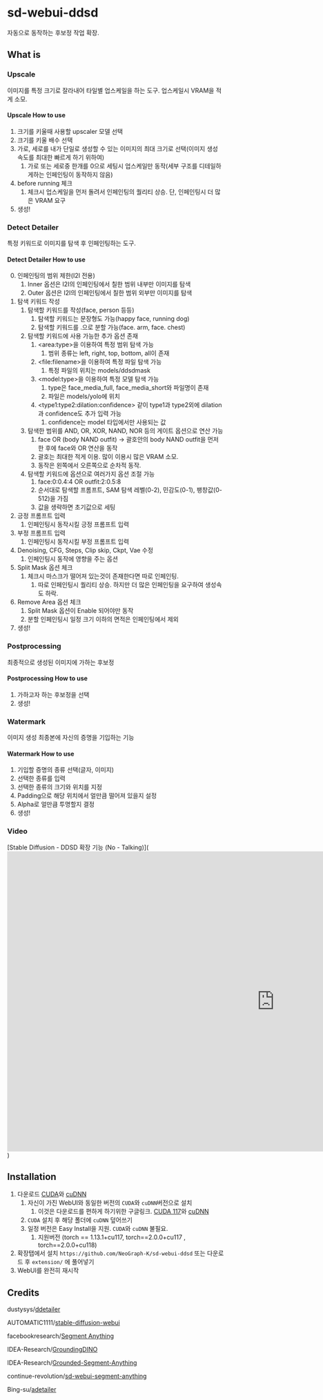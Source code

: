 # sd-webui-ddsd
자동으로 동작하는 후보정 작업 확장.

## What is
### Upscale
이미지를 특정 크기로 잘라내어 타일별 업스케일을 하는 도구. 업스케일시 VRAM을 적게 소모.
#### Upscale How to use
1. 크기를 키울때 사용할 upscaler 모델 선택
2. 크기를 키울 배수 선택
3. 가로, 세로를 내가 단일로 생성할 수 있는 이미지의 최대 크기로 선택(이미지 생성 속도를 최대한 빠르게 하기 위하여)
    1. 가로 또는 세로중 한개를 0으로 세팅시 업스케일만 동작(세부 구조를 디테일하게하는 인페인팅이 동작하지 않음)
4. before running 체크
    1. 체크시 업스케일을 먼저 돌려서 인페인팅의 퀄리티 상승. 단, 인페인팅시 더 많은 VRAM 요구
5. 생성!
### Detect Detailer
특정 키워드로 이미지를 탐색 후 인페인팅하는 도구.
#### Detect Detailer How to use
0. 인페인팅의 범위 제한(I2I 전용)
    1. Inner 옵션은 I2I의 인페인팅에서 칠한 범위 내부만 이미지를 탐색
    2. Outer 옵션은 I2I의 인페인팅에서 칠한 범위 외부만 이미지를 탐색
1. 탐색 키워드 작성
    1. 탐색할 키워드를 작성(face, person 등등)
        1. 탐색할 키워드는 문장형도 가능(happy face, running dog)
        2. 탐색할 키워드를 .으로 분할 가능(face. arm, face. chest)
    2. 탐색할 키워드에 사용 가능한 추가 옵션 존재
        1. &lt;area:type&gt;을 이용하여 특정 범위 탐색 가능
            1. 범위 종류는 left, right, top, bottom, all이 존재
        2. &lt;file:filename&gt;을 이용하여 특정 파일 탐색 가능
            1. 특정 파일의 위치는 models/ddsdmask
        3. &lt;model:type&gt;을 이용하여 특정 모델 탐색 가능
            1. type은 face_media_full, face_media_short와 파일명이 존재
            2. 파일은 models/yolo에 위치
        4. &lt;type1:type2:dilation:confidence&gt; 같이 type1과 type2외에 dilation과 confidence도 추가 입력 가능
            1. confidence는 model 타입에서만 사용되는 값
    3. 탐색한 범위를 AND, OR, XOR, NAND, NOR 등의 게이트 옵션으로 연산 가능
        1. face OR (body NAND outfit) -> 괄호안의 body NAND outfit을 먼저 한 후에 face와 OR 연산을 동작
        2. 괄호는 최대한 적게 이용. 많이 이용시 많은 VRAM 소모.
        3. 동작은 왼쪽에서 오른쪽으로 순차적 동작.
    4. 탐색할 키워드에 옵션으로 여러가지 옵션 조절 가능
        1. face:0:0.4:4 OR outfit:2:0.5:8
        2. 순서대로 탐색할 프롬프트, SAM 탐색 레벨(0-2), 민감도(0-1), 팽창값(0-512)을 가짐
        3. 값을 생략하면 초기값으로 세팅
2. 긍정 프롬프트 입력
    1. 인페인팅시 동작시킬 긍정 프롬프트 입력
3. 부정 프롬프트 입력
    1. 인페인팅시 동작시킬 부정 프롬프트 입력
4. Denoising, CFG, Steps, Clip skip, Ckpt, Vae 수정
    1. 인페인팅시 동작에 영향을 주는 옵션
5. Split Mask 옵션 체크
    1. 체크시 마스크가 떨어져 있는것이 존재한다면 따로 인페인팅.
        1. 따로 인페인팅시 퀄리티 상승. 하지만 더 많은 인페인팅을 요구하여 생성속도 하락.
6. Remove Area 옵션 체크
    1. Split Mask 옵션이 Enable 되어야만 동작
    2. 분할 인페인팅시 일정 크기 이하의 면적은 인페인팅에서 제외
6. 생성!
### Postprocessing
최종적으로 생성된 이미지에 가하는 후보정
#### Postprocessing How to use
1. 가하고자 하는 후보정을 선택
2. 생성!
### Watermark
이미지 생성 최종본에 자신의 증명을 기입하는 기능
#### Watermark How to use
1. 기입할 증명의 종류 선택(글자, 이미지)
2. 선택한 종류를 입력
3. 선택한 종류의 크기와 위치를 지정
4. Padding으로 해당 위치에서 얼만큼 떨어져 있을지 설정
5. Alpha로 얼만큼 투명할지 결정
6. 생성!

### Video
[Stable Diffusion - DDSD 확장 기능  (No - Talking)](<iframe width="1237" height="696" src="https://www.youtube.com/embed/9wfZyJhPPho" title="Stable Diffusion - DDSD 확장 기능  (No - Talking)" frameborder="0" allow="accelerometer; autoplay; clipboard-write; encrypted-media; gyroscope; picture-in-picture; web-share" allowfullscreen></iframe>)

## Installation
1. 다운로드 [CUDA](https://developer.nvidia.com/cuda-toolkit-archive)와 [cuDNN](https://developer.nvidia.com/rdp/cudnn-archive)
    1. 자신이 가진 WebUI와 동일한 버전의 `CUDA`와 `cuDNN`버전으로 설치
        1. 이것은 다운로드를 편하게 하기위한 구글링크. [CUDA 117](https://drive.google.com/file/d/1HRTOLTB44-pRcrwIw9lQak2OC2ohNle3/view?usp=share_link)와 [cuDNN](https://drive.google.com/file/d/1QcgaxUra0WnCWrCLjsWp_QKw1PKcvqpj/view?usp=share_link)
    2. `CUDA` 설치 후 해당 폴더에 `cuDNN` 덮어쓰기
    3. 일정 버전은 Easy Install을 지원. `CUDA`와 `cuDNN` 불필요.
        1. 지원버전 (torch == 1.13.1+cu117, torch==2.0.0+cu117 , torch==2.0.0+cu118)
2. 확장탭에서 설치 `https://github.com/NeoGraph-K/sd-webui-ddsd` 또는 다운로드 후 `extension/` 에 풀어넣기
3. WebUI를 완전히 재시작

## Credits

dustysys/[ddetailer](https://github.com/dustysys/ddetailer)

AUTOMATIC1111/[stable-diffusion-webui](https://github.com/AUTOMATIC1111/stable-diffusion-webui)

facebookresearch/[Segment Anything](https://github.com/facebookresearch/segment-anything)

IDEA-Research/[GroundingDINO](https://github.com/IDEA-Research/GroundingDINO)

IDEA-Research/[Grounded-Segment-Anything](https://github.com/IDEA-Research/Grounded-Segment-Anything)

continue-revolution/[sd-webui-segment-anything](https://github.com/continue-revolution/sd-webui-segment-anything)

Bing-su/[adetailer](https://github.com/Bing-su/adetailer)
